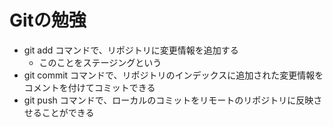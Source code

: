 # Gitの勉強
- git add コマンドで、リポジトリに変更情報を追加する
	- このことをステージングという
- git commit コマンドで、リポジトリのインデックスに追加された変更情報をコメントを付けてコミットできる
- git push コマンドで、ローカルのコミットをリモートのリポジトリに反映させることができる
